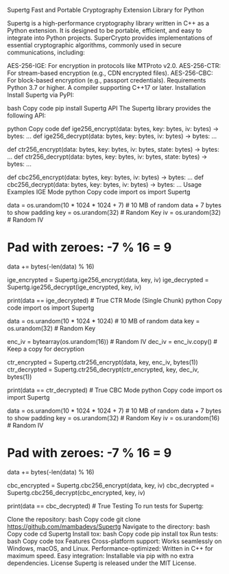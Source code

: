 Supertg
Fast and Portable Cryptography Extension Library for Python

Supertg is a high-performance cryptography library written in C++ as a Python extension. It is designed to be portable, efficient, and easy to integrate into Python projects. SuperCrypto provides implementations of essential cryptographic algorithms, commonly used in secure communications, including:

AES-256-IGE: For encryption in protocols like MTProto v2.0.
AES-256-CTR: For stream-based encryption (e.g., CDN encrypted files).
AES-256-CBC: For block-based encryption (e.g., passport credentials).
Requirements
Python 3.7 or higher.
A compiler supporting C++17 or later.
Installation
Install Supertg via PyPI:

bash
Copy code
pip install Supertg
API
The Supertg library provides the following API:

python
Copy code
def ige256_encrypt(data: bytes, key: bytes, iv: bytes) -> bytes: ...
def ige256_decrypt(data: bytes, key: bytes, iv: bytes) -> bytes: ...

def ctr256_encrypt(data: bytes, key: bytes, iv: bytes, state: bytes) -> bytes: ...
def ctr256_decrypt(data: bytes, key: bytes, iv: bytes, state: bytes) -> bytes: ...

def cbc256_encrypt(data: bytes, key: bytes, iv: bytes) -> bytes: ...
def cbc256_decrypt(data: bytes, key: bytes, iv: bytes) -> bytes: ...
Usage Examples
IGE Mode
python
Copy code
import os
import Supertg

data = os.urandom(10 * 1024 * 1024 + 7)  # 10 MB of random data + 7 bytes to show padding
key = os.urandom(32)  # Random Key
iv = os.urandom(32)  # Random IV

# Pad with zeroes: -7 % 16 = 9
data += bytes(-len(data) % 16)

ige_encrypted = Supertg.ige256_encrypt(data, key, iv)
ige_decrypted = Supertg.ige256_decrypt(ige_encrypted, key, iv)

print(data == ige_decrypted)  # True
CTR Mode (Single Chunk)
python
Copy code
import os
import Supertg

data = os.urandom(10 * 1024 * 1024)  # 10 MB of random data
key = os.urandom(32)  # Random Key

enc_iv = bytearray(os.urandom(16))  # Random IV
dec_iv = enc_iv.copy()  # Keep a copy for decryption

ctr_encrypted = Supertg.ctr256_encrypt(data, key, enc_iv, bytes(1))
ctr_decrypted = Supertg.ctr256_decrypt(ctr_encrypted, key, dec_iv, bytes(1))

print(data == ctr_decrypted)  # True
CBC Mode
python
Copy code
import os
import Supertg

data = os.urandom(10 * 1024 * 1024 + 7)  # 10 MB of random data + 7 bytes to show padding
key = os.urandom(32)  # Random Key
iv = os.urandom(16)  # Random IV

# Pad with zeroes: -7 % 16 = 9
data += bytes(-len(data) % 16)

cbc_encrypted = Supertg.cbc256_encrypt(data, key, iv)
cbc_decrypted = Supertg.cbc256_decrypt(cbc_encrypted, key, iv)

print(data == cbc_decrypted)  # True
Testing
To run tests for Supertg:

Clone the repository:
bash
Copy code
git clone https://github.com/mambadevs/Supertg
Navigate to the directory:
bash
Copy code
cd Supertg
Install tox:
bash
Copy code
pip install tox
Run tests:
bash
Copy code
tox
Features
Cross-platform support: Works seamlessly on Windows, macOS, and Linux.
Performance-optimized: Written in C++ for maximum speed.
Easy integration: Installable via pip with no extra dependencies.
License
Supertg is released under the MIT License.

